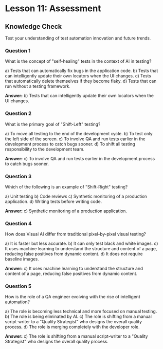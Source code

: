 # Lesson 11: Assessment

## Knowledge Check

Test your understanding of test automation innovation and future trends.

### Question 1

What is the concept of "self-healing" tests in the context of AI in testing?

a) Tests that can automatically fix bugs in the application code.
b) Tests that can intelligently update their own locators when the UI changes.
c) Tests that automatically delete themselves if they become flaky.
d) Tests that can run without a testing framework.

**Answer:** b) Tests that can intelligently update their own locators when the UI changes.

### Question 2

What is the primary goal of "Shift-Left" testing?

a) To move all testing to the end of the development cycle.
b) To test only the left side of the screen.
c) To involve QA and run tests earlier in the development process to catch bugs sooner.
d) To shift all testing responsibility to the development team.

**Answer:** c) To involve QA and run tests earlier in the development process to catch bugs sooner.

### Question 3

Which of the following is an example of "Shift-Right" testing?

a) Unit testing
b) Code reviews
c) Synthetic monitoring of a production application.
d) Writing tests before writing code.

**Answer:** c) Synthetic monitoring of a production application.

### Question 4

How does Visual AI differ from traditional pixel-by-pixel visual testing?

a) It is faster but less accurate.
b) It can only test black and white images.
c) It uses machine learning to understand the structure and content of a page, reducing false positives from dynamic content.
d) It does not require baseline images.

**Answer:** c) It uses machine learning to understand the structure and content of a page, reducing false positives from dynamic content.

### Question 5

How is the role of a QA engineer evolving with the rise of intelligent automation?

a) The role is becoming less technical and more focused on manual testing.
b) The role is being eliminated by AI.
c) The role is shifting from a manual script-writer to a "Quality Strategist" who designs the overall quality process.
d) The role is merging completely with the developer role.

**Answer:** c) The role is shifting from a manual script-writer to a "Quality Strategist" who designs the overall quality process.